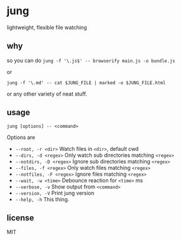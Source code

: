 jung
=====

lightweight, flexible file watching

## why

so you can do `jung -f '\.js$' -- browserify main.js -o bundle.js`

or

`jung -f '\.md' -- cat $JUNG_FILE | marked -o $JUNG_FILE.html`

or any other variety of neat stuff.

## usage

`jung [options] -- <command>`

Options are

* `--root, -r <dir>` Watch files in `<dir>`, default cwd
* `--dirs, -d <regex>` Only watch sub directories matching `<regex>`
* `--notdirs, -D <regex>` Ignore sub directories matching `<regex>`
* `--files, -f <regex>` Only watch files matching `<regex>`
* `--notfiles, -F <regex>` Ignore files matching `<regex>`
* `--wait, -w <time>` Debounce reaction for `<time>` ms
* `--verbose, -v` Show output from `<command>`
* `--version, -V` Print jung version
* `--help, -h` This thing.

## license

MIT
